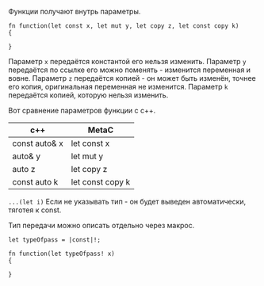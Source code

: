 Функции получают внутрь параметры.

```
fn function(let const x, let mut y, let copy z, let const copy k)
{

}
```

Параметр `x` передаётся константой  его нельзя изменить.
Параметр `y` передаётся по ссылке его можно поменять - изменится
переменная и вовне. 
Параметр `z` передаётся копией - он может быть изменён, точнее
его копия, оригинальная переменная не изменится.
Параметр `k` передаётся копией, которую нельзя изменить.

Вот сравнение параметров функции с c++.

| c++           | MetaC            |
| ------------- | ---------------- |
| const auto& x | let const x      |
| auto& y       | let mut y        |
| auto z        | let copy z       |
| const auto k  | let const copy k |

`...(let i)`
Если не указывать тип - он будет выведен автоматически, тяготея к const.

Тип передачи можно описать отдельно через макрос.
```
let typeOfpass = |const|!;

fn function(let typeOfpass! x)
{

}
```